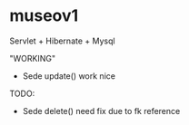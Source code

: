 # museov1

Servlet + Hibernate + Mysql

"WORKING"
  - Sede update() work nice

TODO:
  - Sede delete() need fix due to fk reference
